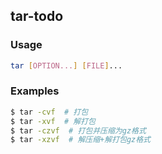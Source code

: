## tar-todo

### **Usage**
``` bash
tar [OPTION...] [FILE]...
```

### **Examples**
``` bash
$ tar -cvf  # 打包
$ tar -xvf  # 解打包
$ tar -czvf  # 打包并压缩为gz格式
$ tar -xzvf  # 解压缩+解打包gz格式
```